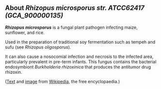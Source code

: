 About *Rhizopus microsporus str. ATCC62417 (GCA\_900000135)* 
------------------------------------------------------------



***Rhizopus microsporus*** is a fungal plant pathogen infecting maize,
sunflower, and rice.

Used in the preparation of traditional soy fermentation such as tempeh
and sufu (see *Rhizopus oligosporus*).

It can also cause a nosocomial infection and necrosis to the infected
area, particularly prevalent in pre-term infants. This fungus contains
the bacterial endosymbiont *Burkholderia rhizoxinica* that produces the
antitumor drug rhizoxin.

([Text](http://en.wikipedia.org/wiki/Rhizopus_microsporus) and
[image](https://commons.wikimedia.org/wiki/File:Rhizopus_microsporus.png)
from [Wikipedia](http://en.wikipedia.org/), the free encyclopaedia.)
